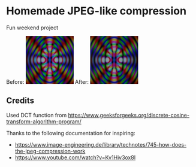 # Homemade JPEG-like compression

Fun weekend project

Before: ![before](docs/testimg.png)
After: ![after](docs/testpng_out_post_compress.png)

## Credits

Used DCT function from https://www.geeksforgeeks.org/discrete-cosine-transform-algorithm-program/

Thanks to the following documentation for inspiring:

 * https://www.image-engineering.de/library/technotes/745-how-does-the-jpeg-compression-work
 * https://www.youtube.com/watch?v=Kv1Hiv3ox8I